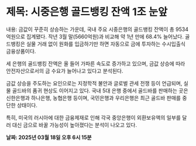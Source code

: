 # **제목: 시중은행 골드뱅킹 잔액 1조 눈앞**

  내용: 금값이 꾸준히 상승하는 가운데, 국내 주요 시중은행의 골드뱅킹 잔액이 총 9534억원으로 집계됐다. 작년 3월 말(5660억원)과 비교해 약 1년 만에 68.4% 늘어났다. 골드뱅킹은 실물 거래 없이 원화를 입금하기만 하면 자동으로 금에 투자하는 수시입출식 금융상품이다. 

세 은행의 골드뱅킹 잔액은 올 들어 가파른 속도로 증가하고 있으며, 금값 상승에 따라 안전자산으로서의 금 수요가 늘어나고 있다고 분석된다.

금값 상승을 주도하는 요인으로는 지정학적 불안과 글로벌 관세 전쟁 등이 언급되며, 실물 골드바의 품귀 현상도 이어지고 있다. 국내 5대 은행 중에서 골드바를 판매하는 곳은 신한은행과 하나은행, 농협은행 등이며, 국민은행과 우리은행은 최근 골드바 판매를 중단한 상태이다.

특히, 미국의 러시아에 대한 금융제재로 인해 각국 중앙은행이 외환보유액의 일부를 달러 대신 금으로 바꿀 가능성이 높아졌다는 분석이 나오고 있다.

  **날짜: 2025년 03월 18일 오후 6시 15분**